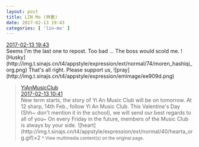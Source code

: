 ```yaml
---
layout: post
title: LIN Mo (林墨)
date: 2017-02-13 19:43
categories: [ 'lin-mo' ]
---
```


<div class="weibo-info">
  <a href="http://weibo.com/6117570574/Evnjb85Oe">2017-02-13 19:43</a>
</div>
Seems I'm the last one to repost. Too bad … The boss would scold me. ![Husky](http://img.t.sinajs.cn/t4/appstyle/expression/ext/normal/74/moren_hashiqi_org.png) That's all right. Please support us, ![pray](http://img.t.sinajs.cn/t4/appstyle/expression/emimage/ee909d.png)

<!-- more -->

> <div class="weibo-post-name">
>   <a href="http://weibo.com/u/6094546964">YiAnMusicClub</a>
> </div>
> <div class="weibo-info">
>   <a href="http://weibo.com/6094546964/EvjLs3IF8">2017-02-13 10:41</a>
> </div>  
> New term starts, the story of Yi An Music Club will be on tomorrow. At 12 sharp, 14th Feb., follow Yi An Music Club. This Valentine's Day (Shh~ don't mention it in the school), we will send our best regards to all of you~ On every Friday in the future, members of the Music Club is always by your side. ![heart](http://img.t.sinajs.cn/t4/appstyle/expression/ext/normal/40/hearta_org.gif)×2  
> <small>* View multimedia content(s) on the original page.</small>
